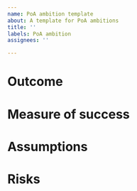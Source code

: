 ```yaml
---
name: PoA ambition template
about: A template for PoA ambitions
title: ''
labels: PoA ambition
assignees: ''

---
```


# Outcome

# Measure of success

# Assumptions

# Risks
